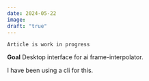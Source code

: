 ```yaml
---
date: 2024-05-22
image: 
draft: "true"
---
```

`Article is work in progress`

**Goal** Desktop interface for ai frame-interpolator.

I have been using a cli for this. 